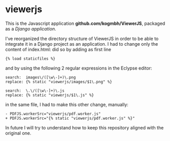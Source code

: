 # viewerjs
This is the Javascript application **github.com/kogmbh/ViewerJS**, packaged as a *Django application*.

I've reorganized the directory structure of ViewerJS in order to be able to integrate it in a Django project as an application.
I had to change only the content of index.html: did so by adding as first line

    {% load staticfiles %}

and by using the following 2 regular expressions in the Eclypse editor:

    search:  images\/([\w\-]+)\.png
    replace: {% static "viewerjs/images/$1\.png" %}

    search:  \.\/([\w\-]+)\.js
    replace: {% static "viewerjs/$1\.js" %}

in the same file, I had to make this other change, manually:

    - PDFJS.workerSrc="viewerjs/pdf.worker.js"
    + PDFJS.workerSrc="{% static "viewerjs/pdf.worker.js" %}"

In future I will try to understand how to keep this repository aligned with the original one.
